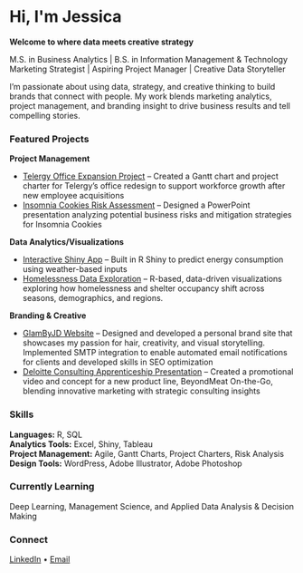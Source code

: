# Hi, I'm Jessica  
**Welcome to where data meets creative strategy**

M.S. in Business Analytics | B.S. in Information Management & Technology  
Marketing Strategist | Aspiring Project Manager | Creative Data Storyteller

I’m passionate about using data, strategy, and creative thinking to build brands that connect with people. My work blends marketing analytics, project management, and branding insight to drive business results and tell compelling stories.

### Featured Projects

**Project Management**  
- [Telergy Office Expansion Project](https://sumailsyr-my.sharepoint.com/:u:/r/personal/jsaimunm_syr_edu/Documents/Documents/Github%20JAimunmondion/Telergy_Project_GanttChart_JessicaAimunmondion.mpp?csf=1&web=1&e=7HUy4Q) – Created a Gantt chart and project charter for Telergy’s office redesign to support workforce growth after new employee acquisitions  
- [Insomnia Cookies Risk Assessment](https://sumailsyr-my.sharepoint.com/:p:/r/personal/jsaimunm_syr_edu/_layouts/15/Doc.aspx?sourcedoc=%7BB2C17305-90A0-42E1-8B83-5FA525A386DA%7D&file=Insomnia_RiskAnalysisProject_JessicaAimunmondion.pptx&action=edit&mobileredirect=true&DefaultItemOpen=1) – Designed a PowerPoint presentation analyzing potential business risks and mitigation strategies for Insomnia Cookies  

**Data Analytics/Visualizations**  
- [Interactive Shiny App](https://jessicaa.shinyapps.io/shinyfinal/) – Built in R Shiny to predict energy consumption using weather-based inputs
- [Homelessness Data Exploration](https://jessicaa.shinyapps.io/shinyfinal/](https://sumailsyr-my.sharepoint.com/:w:/r/personal/jsaimunm_syr_edu/Documents/Homlessness_DataExploration_Project_JessicaAimunmondion.docx?d=w632ccb9c4a3c49618b6a9b150344041e&csf=1&web=1&e=zD1bcd)) – R-based, data-driven visualizations exploring how homelessness and shelter occupancy shift across seasons, demographics, and regions.
  
**Branding & Creative**  
- [GlamByJD Website](https://glambyjd.com/) – Designed and developed a personal brand site that showcases my passion for hair, creativity, and visual storytelling. Implemented SMTP integration to enable automated email notifications for clients and developed skills in SEO optimization  
- [Deloitte Consulting Apprenticeship Presentation](https://sumailsyr-my.sharepoint.com/:p:/r/personal/snresnic_syr_edu/Documents/Beyond%20Meat%20DCAP.pptx?d=w52c73974f3b14de98ffd9e7cd92254a2&csf=1&web=1&e=SR1WIU) – Created a promotional video and concept for a new product line, BeyondMeat On-the-Go, blending innovative marketing with strategic consulting insights  

### Skills  
**Languages:** R, SQL  
**Analytics Tools:** Excel, Shiny, Tableau  
**Project Management:** Agile, Gantt Charts, Project Charters, Risk Analysis  
**Design Tools:** WordPress, Adobe Illustrator, Adobe Photoshop  

### Currently Learning  
Deep Learning, Management Science, and Applied Data Analysis & Decision Making  

### Connect  
[LinkedIn](https://www.linkedin.com/in/jessicaaimunmondion/) • [Email](mailto:jsaimunm@syr.edu)

